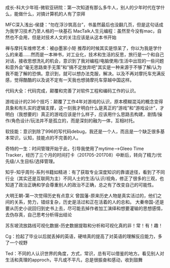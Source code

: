 [ver1.0 time]:<20170805>
[ver2.0 time]:<20180917>

成长-科大少年班-微软亚研院：第一次知道有那么多牛人，别人的少年时代在学什么，能做什么，对搞计算机的人有了崇拜

MFC深入浅出-侯捷：“勿在浮沙筑高台”，书虽然最后也没翻几页，但是这句话成为我学习技术乃至人格的一块基石
MacTalk人生元编程：虽然至今没有mac，自然也不会用，但是对技术人文的关注应该是从这本书开始

禅与摩托车维修艺术：被@墨家小矩 推荐的时候其实是惊呆了，你以为我是学什么的来着……然而是一本神书，对工业化，技术和生活的反思，旅行是一个和自己对话，接收思想洗礼的机会，意识到了我对编程/电脑使用/生活中出现的一些问题和意外会“毫无思路束手无策”和"搞不定放弃吧"其实是一种来源于不够了解/认为我不能了解的恐惧。意识到，就可以想办法克服，解决。以及不再对摩托车充满反感，觉得酷酷的以及说不定有一天我也想骑摩托车穿越中国这样。

代码大全：代码完成，颠覆和完善了对软件工程和编码工作的认识。

游戏设计的236个技巧：颠覆了工作4年对游戏的认识，原本模糊混沌的概念变得具象和有扎实的逻辑支撑，这一刻我才明白什么是真正的“游戏”和“游戏设计”，才明白（我想要的）真正的游戏应该是什么样子，应该用什么思路去构建，剧情/操作/角色设计/玩法并不是孤立的，而是深刻的融为一体，互相衬托。

软技能：意识到除了996的写代码debug，我还是一个人，而且是一个缺乏很多基本常识，认知，技能点的不完善的人。

奇特的一生：时间管理开始于此，引导我使用了mytime-->Gleeo Time Tracker，经历了三个月的时间打卡（201705-201708）中断后，转向了精力/优先级/人生目标/选择管理。

知乎-知乎周刊-系列书籍如精进：有了获取专业深度知识的靠谱途径，看到了不同行业（其实还是互联网为主）不同人士的生活/认识/视角，修正了很多的三观，也知道了政治正确和学会尊重别人的政治不正确，总之有了改变自己的可能性。

大明王朝-第一次觉得历史有点意义
曾国藩-原来历史人物是真实活过的，他们之间的关系，势力，错综复杂，历史是活过和正在活着的人的总和。
大秦帝国-还是要从历史小说回归到史书上去，尽可能去掉作者加工演绎和想要灌输的思想感情，去伪存真，自己思考分析得出结论

苏东坡流放路线可视化数据-历史数据提取和分析和可视化真的非！常！有！趣！

Cg：捡起了毕业以后就丢掉的英语，硬啃真的提高了对英语的理解反应能力，多了一个视野

Ted：不同的人认识世界的角度，方式，常识，总有可以借鉴的地方。看见别人对生活和真理的approch，平凡或不平凡，总是很振奋和感动，收到鼓舞


